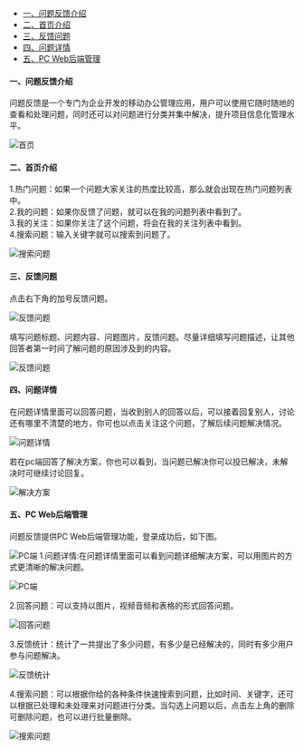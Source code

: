 <ul>
   <li><a href="#home">一、问题反馈介绍</a></li>
   <li><a href="#index">二、首页介绍</a></li>
   <li><a href="#add">三、反馈问题</a></li>
   <li><a href="#details">四、问题详情</a></li>
   <li><a href="#pc">五、PC Web后端管理</a></li>
</ul>

#### 一、问题反馈介绍  <span id='home'></span>
问题反馈是一个专门为企业开发的移动办公管理应用，用户可以使用它随时随地的查看和处理问题，同时还可以对问题进行分类并集中解决，提升项目信息化管理水平。
  
![首页](./img/feedback/home.png)

#### 二、首页介绍  <span id='index'></span>

1.热门问题：如果一个问题大家关注的热度比较高，那么就会出现在热门问题列表中。  
2.我的问题：如果你反馈了问题，就可以在我的问题列表中看到了。  
3.我的关注：如果你关注了这个问题，将会在我的关注列表中看到。  
4.搜索问题：输入关键字就可以搜索到问题了。

![搜索问题](./img/feedback/sousuo.png)

#### 三、反馈问题  <span id='add'></span>

点击右下角的加号反馈问题。  

![反馈问题](./img/feedback/newbuild.jpg)  

填写问题标题、问题内容、问题图片，反馈问题。尽量详细填写问题描述，让其他回答者第一时间了解问题的原因涉及到的内容。

![反馈问题](./img/feedback/feedback.png)  

#### 四、问题详情  <span id='details'></span>

在问题详情里面可以回答问题，当收到别人的回答以后，可以接着回复别人，讨论还有哪里不清楚的地方，你可也以点击关注这个问题，了解后续问题解决情况。 
 
![问题详情](./img/feedback/details.png)  

若在pc端回答了解决方案，你也可以看到，当问题已解决你可以投已解决，未解决时可继续讨论回复。 
 
![解决方案](./img/feedback/solve.png) 

#### 五、PC Web后端管理  <span id='pc'></span>

问题反馈提供PC Web后端管理功能，登录成功后，如下图。  

![PC端](./img/feedback/pc.png) 
1.问题详情:在问题详情里面可以看到问题详细解决方案，可以用图片的方式更清晰的解决问题。

![PC端](./img/feedback/pc_details.png) 

2.回答问题：可以支持以图片，视频音频和表格的形式回答问题。

![回答问题](./img/feedback/huida.png) 

3.反馈统计：统计了一共提出了多少问题，有多少是已经解决的，同时有多少用户参与问题解决。  

![反馈统计](./img/feedback/tongji.png)  

4.搜索问题：可以根据你给的各种条件快速搜索到问题，比如时间、关键字，还可以根据已处理和未处理来对问题进行分类。当勾选上问题以后，点击左上角的删除可删除问题，也可以进行批量删除。

![搜索问题](./img/feedback/select.png)













